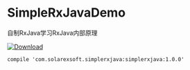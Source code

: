 # SimpleRxJavaDemo
自制RxJava学习RxJava内部原理

[ ![Download](https://api.bintray.com/packages/solarexsoft/maven/SimpleRxJava/images/download.svg) ](https://bintray.com/solarexsoft/maven/SimpleRxJava/_latestVersion)

``compile 'com.solarexsoft.simplerxjava:simplerxjava:1.0.0'``
